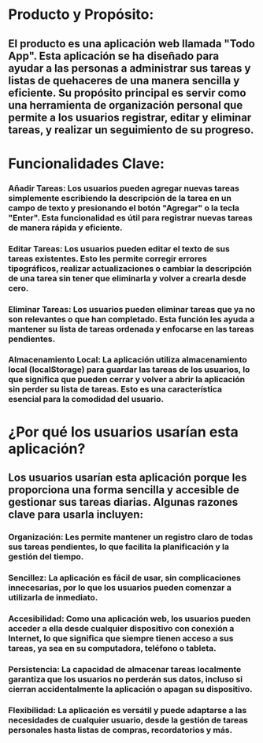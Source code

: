 # Producto y Propósito:

## El producto es una aplicación web llamada "Todo App". Esta aplicación se ha diseñado para ayudar a las personas a administrar sus tareas y listas de quehaceres de una manera sencilla y eficiente. Su propósito principal es servir como una herramienta de organización personal que permite a los usuarios registrar, editar y eliminar tareas, y realizar un seguimiento de su progreso.

# Funcionalidades Clave:

### Añadir Tareas: Los usuarios pueden agregar nuevas tareas simplemente escribiendo la descripción de la tarea en un campo de texto y presionando el botón "Agregar" o la tecla "Enter". Esta funcionalidad es útil para registrar nuevas tareas de manera rápida y eficiente.

### Editar Tareas: Los usuarios pueden editar el texto de sus tareas existentes. Esto les permite corregir errores tipográficos, realizar actualizaciones o cambiar la descripción de una tarea sin tener que eliminarla y volver a crearla desde cero.

### Eliminar Tareas: Los usuarios pueden eliminar tareas que ya no son relevantes o que han completado. Esta función les ayuda a mantener su lista de tareas ordenada y enfocarse en las tareas pendientes.

### Almacenamiento Local: La aplicación utiliza almacenamiento local (localStorage) para guardar las tareas de los usuarios, lo que significa que pueden cerrar y volver a abrir la aplicación sin perder su lista de tareas. Esto es una característica esencial para la comodidad del usuario.

# ¿Por qué los usuarios usarían esta aplicación?

## Los usuarios usarían esta aplicación porque les proporciona una forma sencilla y accesible de gestionar sus tareas diarias. Algunas razones clave para usarla incluyen:

### Organización: Les permite mantener un registro claro de todas sus tareas pendientes, lo que facilita la planificación y la gestión del tiempo.

### Sencillez: La aplicación es fácil de usar, sin complicaciones innecesarias, por lo que los usuarios pueden comenzar a utilizarla de inmediato.

### Accesibilidad: Como una aplicación web, los usuarios pueden acceder a ella desde cualquier dispositivo con conexión a Internet, lo que significa que siempre tienen acceso a sus tareas, ya sea en su computadora, teléfono o tableta.

### Persistencia: La capacidad de almacenar tareas localmente garantiza que los usuarios no perderán sus datos, incluso si cierran accidentalmente la aplicación o apagan su dispositivo.

### Flexibilidad: La aplicación es versátil y puede adaptarse a las necesidades de cualquier usuario, desde la gestión de tareas personales hasta listas de compras, recordatorios y más.